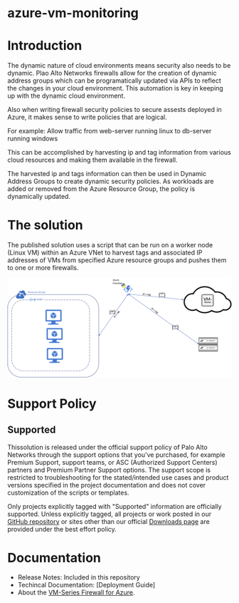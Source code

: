 # azure-vm-monitoring

# Introduction
The dynamic nature of cloud environments means security also needs to be dynamic. Plao Alto Networks firewalls allow for the creation of dynamic address groups which can be programatically updated via APIs to reflect the changes in your cloud environment.
This automation is key in keeping up with the dynamic cloud environment.

Also when writing firewall security policies to secure assests deployed in Azure, it makes sense to write policies that are logical.

For example: Allow traffic from web-server running linux to db-server running windows

This can be accomplished by harvesting ip and tag information from various cloud resources and making them available in the firewall.

The harvested ip and tags information can then be used in Dynamic Address Groups to create dynamic security policies. 
As workloads are added or removed from the Azure Resource Group, the policy is dynamically updated.


# The solution

The published solution uses a script that can be run on a worker node (Linux VM) within an Azure VNet to harvest tags and associated IP addresses of VMs from specified Azure resource groups and pushes them to one or more firewalls.

![alt_text](azure-vm-monitoring.png)



# Support Policy  
## Supported

Thissolution is released under the official support policy of Palo Alto Networks through the support 
options that you've purchased, for example Premium Support, support teams, or ASC (Authorized Support Centers) partners 
and Premium Partner Support options. The support scope is restricted to troubleshooting for the stated/intended use 
cases and product versions specified in the project documentation and does not cover customization of the scripts or templates. 

Only projects explicitly tagged with "Supported" information are officially supported. 
Unless explicitly tagged, all projects or work posted in our [GitHub repository](https://github.com/PaloAltoNetworks) or sites 
other than our official [Downloads page](https://support.paloaltonetworks.com/) are provided under the best effort policy.

# Documentation
* Release Notes: Included in this repository
* Techincal Documentation: [Deployment Guide]
* About the [VM-Series Firewall for Azure](https://azure.paloaltonetworks.com).
